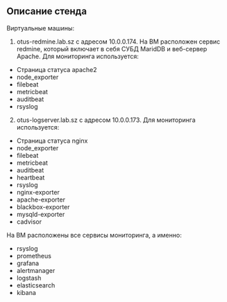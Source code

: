 ## Описание стенда

Виртуальные машины:
1. otus-redmine.lab.sz с адресом 10.0.0.174.
На ВМ расположен сервис redmine, который включает в себя СУБД MaridDB и веб-сервер Apache.
Для мониторинга используется:
- Страница статуса apache2
- node_exporter 
- filebeat
- metricbeat
- auditbeat
- rsyslog

2. otus-logserver.lab.sz с адресом 10.0.0.173.
Для мониторинга используется:
- Страница статуса nginx
- node_exporter 
- filebeat
- metricbeat
- auditbeat
- heartbeat
- rsyslog
- nginx-exporter
- apache-exporter
- blackbox-exporter
- mysqld-exporter
- cadvisor

На ВМ расположены все сервисы мониторинга, а именно:
- rsyslog
- prometheus
- grafana
- alertmanager
- logstash
- elasticsearch
- kibana

